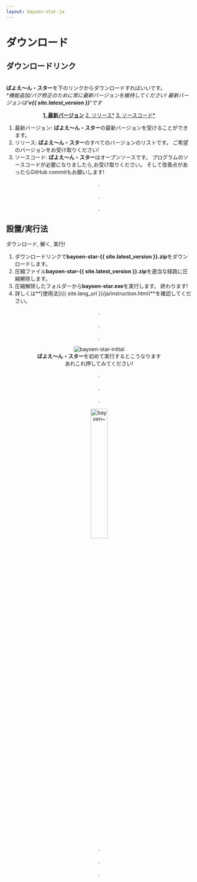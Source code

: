 ```yaml
---
layout: bayoen-star-ja
---
```


# ダウンロード

## ダウンロードリンク
<br/>**ばよえ〜ん・スター**を下のリンクからダウンロードすればいいです。
<br/><i>*機能追加/バグ修正のために常に最新バージョンを維持してください! 最新バージョンは<strong>'v{{ site.latest_version }}'</strong>です</i>

<p align="center">
        <a href="https://github.com/bayoen/bayoen-star-exe/releases/download/{{ site.latest_version }}/bayoen-star-{{ site.latest_version }}.zip" class="in-glow-btn"><strong>1. 最新バージョン</strong></a>
    <a href="https://github.com/bayoen/bayoen-star-exe/releases" target="_blank" class="in-btn">2. リリース*</a>
    <a href="https://github.com/bayoen/bayoen-star-exe" target="_blank" class="in-btn">3. ソースコード*</a>
</p>

1. 最新バージョン: **ばよえ〜ん・スター**の最新バージョンを受けることができます。    
2. リリース: **ばよえ〜ん・スター**のすべてのバージョンのリストです。 ご希望のバージョンをお受け取りください!
3. ソースコード: **ばよえ〜ん・スター**はオープンソースです。 プログラムのソースコードが必要になりましたら,お受け取りください。 そして改善点があったらGitHub commitもお願いします!

<p align="center">
.<br/><br/>
.<br/><br/>
.
</p>

## 設置/実行法

ダウンロード, 解く, 実行!

1. ダウンロードリンクで**bayoen-star-{{ site.latest_version }}.zip**をダウンロードします。
2. 圧縮ファイル**bayoen-star-{{ site.latest_version }}.zip**を適当な経路に圧縮解除します。
3. 圧縮解除したフォルダーから**bayoen-star.exe**を実行します。 終わります!
4. 詳しくは**[使用法]({{ site.lang_url }}/ja/instruction.html)**を確認してください。

<p align="center">
.<br/><br/>
.<br/><br/>
.
</p>

<p align="center">
    <img src="{{ site.lang_url }}/res/bayoen-star-initial.png" class="shadow-box" alt="bayoen-star-initial"/>
    <br/><span><strong>ばよえ〜ん・スター</strong>を初めて実行するとこうなります</span>
    <br/><span>あれこれ押してみてください!</span>
</p>

<p align="center">
.<br/><br/>
.<br/><br/>
.
</p>

<p align="center">
   <img src="{{ site.lang_url }}/res/dailycarbuncle_kirbuncle.png" class="box" width="30%" alt="bayoen~"/>
</p>

<p align="center">
.<br/><br/>
.<br/><br/>
.
</p>